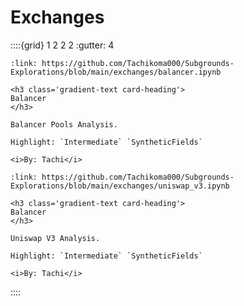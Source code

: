 # Exchanges

::::{grid} 1 2 2 2
:gutter: 4

```{grid-item-card}
:link: https://github.com/Tachikoma000/Subgrounds-Explorations/blob/main/exchanges/balancer.ipynb

<h3 class='gradient-text card-heading'>
Balancer
</h3>

Balancer Pools Analysis.

Highlight: `Intermediate` `SyntheticFields`

<i>By: Tachi</i>
```

```{grid-item-card}
:link: https://github.com/Tachikoma000/Subgrounds-Explorations/blob/main/exchanges/uniswap_v3.ipynb

<h3 class='gradient-text card-heading'>
Balancer
</h3>

Uniswap V3 Analysis.

Highlight: `Intermediate` `SyntheticFields`

<i>By: Tachi</i>
```

::::
